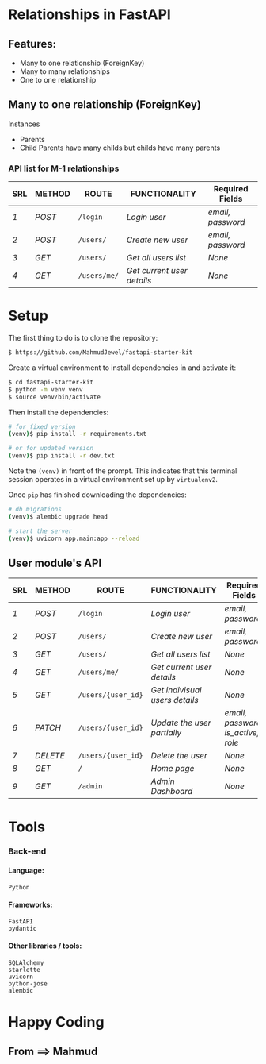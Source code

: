 # Relationships in FastAPI
## Features:
* Many to one relationship (ForeignKey)
* Many to many relationships 
* One to one relationship

## Many to one relationship (ForeignKey)
Instances
* Parents
* Child
Parents have many childs but childs have many parents

### API list for M-1 relationships
| SRL | METHOD | ROUTE | FUNCTIONALITY | Required Fields | 
| ------- | ------- | ----- | ------------- | ------------- |
| *1* | *POST* | ```/login``` | _Login user_| _email, password_|
| *2* | *POST* | ```/users/``` | _Create new user_|_email, password_|
| *3* | *GET* | ```/users/``` | _Get all users list_|_None_|
| *4* | *GET* | ```/users/me/``` | _Get current user details_|_None_|

# Setup
The first thing to do is to clone the repository:
```sh
$ https://github.com/MahmudJewel/fastapi-starter-kit
```

Create a virtual environment to install dependencies in and activate it:
```sh
$ cd fastapi-starter-kit
$ python -m venv venv
$ source venv/bin/activate
```
Then install the dependencies:
```sh
# for fixed version
(venv)$ pip install -r requirements.txt

# or for updated version
(venv)$ pip install -r dev.txt
```
Note the `(venv)` in front of the prompt. This indicates that this terminal
session operates in a virtual environment set up by `virtualenv2`.

Once `pip` has finished downloading the dependencies:
```sh
# db migrations
(venv)$ alembic upgrade head

# start the server 
(venv)$ uvicorn app.main:app --reload
```

## User module's API
| SRL | METHOD | ROUTE | FUNCTIONALITY | Required Fields | 
| ------- | ------- | ----- | ------------- | ------------- |
| *1* | *POST* | ```/login``` | _Login user_| _email, password_|
| *2* | *POST* | ```/users/``` | _Create new user_|_email, password_|
| *3* | *GET* | ```/users/``` | _Get all users list_|_None_|
| *4* | *GET* | ```/users/me/``` | _Get current user details_|_None_|
| *5* | *GET* | ```/users/{user_id}``` | _Get indivisual users details_|_None_|
| *6* | *PATCH* | ```/users/{user_id}``` | _Update the user partially_|_email, password, is_active, role_|
| *7* | *DELETE* | ```/users/{user_id}``` | _Delete the user_|_None_| _admin_|
| *8* | *GET* | ```/``` | _Home page_|_None_|
| *9* | *GET* | ```/admin``` | _Admin Dashboard_|_None_|


# Tools
### Back-end
#### Language:
	Python

#### Frameworks:
	FastAPI
    pydantic
	
#### Other libraries / tools:
	SQLAlchemy
    starlette
    uvicorn
    python-jose
    alembic

# Happy Coding
## From ==> Mahmud

